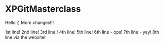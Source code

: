 # XPGitMasterclass

Hello :)
More changes!!!

1st line!
2nd line!
3rd line!!
4th line!
5th line!
6th line - ops!
7th line - yay!
8th line via the website!
